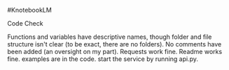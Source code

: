 #KnotebookLM

Code Check

Functions and variables have descriptive names, though folder and file structure isn't clear (to be exact, there are no folders). No comments have been added (an oversight on my part). 
Requests work fine. Readme works fine. examples are in the code. start the service by running api.py. 